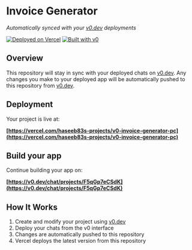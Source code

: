 # Invoice Generator

*Automatically synced with your [v0.dev](https://v0.dev) deployments*

[![Deployed on Vercel](https://img.shields.io/badge/Deployed%20on-Vercel-black?style=for-the-badge&logo=vercel)](https://vercel.com/haseeb83s-projects/v0-invoice-generator-pc)
[![Built with v0](https://img.shields.io/badge/Built%20with-v0.dev-black?style=for-the-badge)](https://v0.dev/chat/projects/F5qGp7eCSdK)

## Overview

This repository will stay in sync with your deployed chats on [v0.dev](https://v0.dev).
Any changes you make to your deployed app will be automatically pushed to this repository from [v0.dev](https://v0.dev).

## Deployment

Your project is live at:

**[https://vercel.com/haseeb83s-projects/v0-invoice-generator-pc](https://vercel.com/haseeb83s-projects/v0-invoice-generator-pc)**

## Build your app

Continue building your app on:

**[https://v0.dev/chat/projects/F5qGp7eCSdK](https://v0.dev/chat/projects/F5qGp7eCSdK)**

## How It Works

1. Create and modify your project using [v0.dev](https://v0.dev)
2. Deploy your chats from the v0 interface
3. Changes are automatically pushed to this repository
4. Vercel deploys the latest version from this repository
